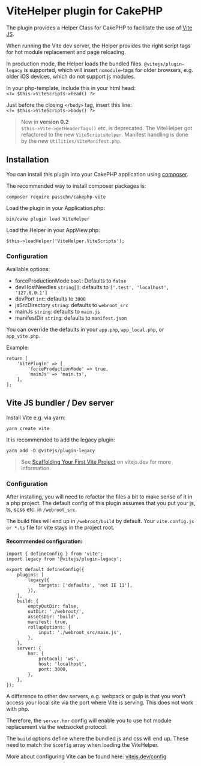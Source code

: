 # ViteHelper plugin for CakePHP

The plugin provides a Helper Class for CakePHP to facilitate the use of [Vite JS](https://vitejs.dev/).

When running the Vite dev server, the Helper provides the right script tags for hot module replacement and page reloading.

In production mode, the Helper loads the bundled files. `@vitejs/plugin-legacy` is supported, which will
insert `nomodule`-tags for older browsers, e.g. older iOS devices, which do not support js modules.

In your php-template, include this in your html head: \
`<?= $this->ViteScripts->head() ?>`

Just before the closing `</body>` tag, insert this line: \
`<?= $this->ViteScripts->body() ?>`

> New in **version 0.2**  
> `$this->Vite->getHeaderTags()` etc. is deprecated. The ViteHelper got refactored to the new `ViteScriptsHelper`. 
> Manifest handling is done by the new `Utilities/ViteManifest.php`.

## Installation

You can install this plugin into your CakePHP application using [composer](https://getcomposer.org).

The recommended way to install composer packages is:

```
composer require passchn/cakephp-vite
```

Load the plugin in your Application.php:

```
bin/cake plugin load ViteHelper
```

Load the Helper in your AppView.php:
```
$this->loadHelper('ViteHelper.ViteScripts');
```

### Configuration

Available options:
* forceProductionMode `bool`: Defaults to `false`
* devHostNeedles `string[]`: defaults to `['.test', 'localhost', '127.0.0.1']`
* devPort `int`: defaults to `3000`
* jsSrcDirectory `string`: defaults to `webroot_src`
* mainJs `string`: defaults to `main.js`
* manifestDir `string`: defaults to `manifest.json`

You can override the defaults in your `app.php`, `app_local.php`, or `app_vite.php`. 

Example: 

```
return [
    'VitePlugin' => [
        'forceProductionMode' => true,
        'mainJs' => 'main.ts',
    ],
];
```

## Vite JS bundler / Dev server

Install Vite e.g. via yarn:
````
yarn create vite
````

It is recommended to add the legacy plugin:
```
yarn add -D @vitejs/plugin-legacy
```

> See [Scaffolding Your First Vite Project](https://vitejs.dev/guide/#scaffolding-your-first-vite-project) on vitejs.dev for more information.

### Configuration

After installing, you will need to refactor the files a bit to make sense of it in a php project. The default config of this plugin assumes that you put your js, ts, scss etc. in `/webroot_src`.

The build files will end up in `/webroot/build` by default. Your `vite.config.js or *.ts` file for vite stays in the project root.

#### Recommended configuration: 

```
import { defineConfig } from 'vite';
import legacy from '@vitejs/plugin-legacy';

export default defineConfig({
    plugins: [
        legacy({
            targets: ['defaults', 'not IE 11'],
        }),
    ],
    build: {
        emptyOutDir: false,
        outDir: './webroot/',
        assetsDir: 'build',
        manifest: true,
        rollupOptions: {
            input: './webroot_src/main.js',
        },
    },
    server: {
        hmr: {
            protocol: 'ws',
            host: 'localhost',
            port: 3000,
        },
    },
});
```

A difference to other dev servers, e.g. webpack or gulp is that you won't access your
local site via the port where Vite is serving. This does not work with php.

Therefore, the `server.hmr` config will enable you to use hot module replacement via the websocket protocol.

The `build` options define where the bundled js and css will end up.
These need to match the `$config` array when loading the ViteHelper.

More about configuring Vite can be found here:
[vitejs.dev/config](https://vitejs.dev/config/)

